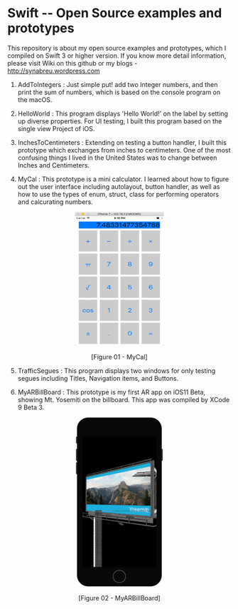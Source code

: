 # Swift -- Open Source examples and prototypes
This repository is about my open source examples and prototypes, which I compiled on Swift 3 or higher version. 
If you know more detail information, please visit Wiki on this github or my blogs - http://synabreu.wordpress.com

1. AddToIntegers : Just simple put! add two Integer numbers, and then print the sum of numbers, which is based on the console program on the macOS. 

<!-- //
<p align="center"><img src="https://github.com/synabreu/Swift/blob/master/Screenshots/01.AddIntegers.png"></img></p>
<p align="center">[Figure 01 - AddToIntegers]</p>
// -->

2. HelloWorld : This program displays 'Hello World!' on the label by setting up diverse properties. For UI testing, I built this program based on the single view Project of iOS.  

<!-- // Link
<p align="center" width="50" height="80"><img src="/Screenshots/02.HelloWorld.png"></img></p>
<p align="center" >[Figure 02 - HelloWorld]</p>
// -->

3. InchesToCentimeters : Extending on testing a button handler, I built this prototype which exchanges from inches to centimeters. One of the most confusing things I lived in the United States was to change between Inches and Centimeters.  

<!-- //
<p align="center"><img src="/Screenshots/03.InchesToCentimeters.png"></img></p>
<p align="center" >[Figure 02 - InchesToCentimeters]</p>
//-->

4. MyCal : This prototype is a mini calculator. I learned about how to figure out the user interface including autolayout, button handler, as well as how to use the types of enum, struct, class for performing operators and calcurating numbers. 

<p align="center"><img src="/Screenshots/04.MyCal.png" width="200" height="300"></img></p>
<p align="center" >[Figure 01 - MyCal]</p>

5. TrafficSegues : This program displays two windows for only testing segues including Titles, Navigation items, and Buttons.

6. MyARBillBoard : This prototype is my first AR app on iOS11 Beta, showing Mt. Yosemiti on the billboard. This app was compiled by XCode 9 Beta 3. 

<p align="center"><img src="/Screenshots/06.MyARBillBoard.png" width="200" height="380"></img></p>
<p align="center" >[Figure 02 - MyARBillBoard]</p>


